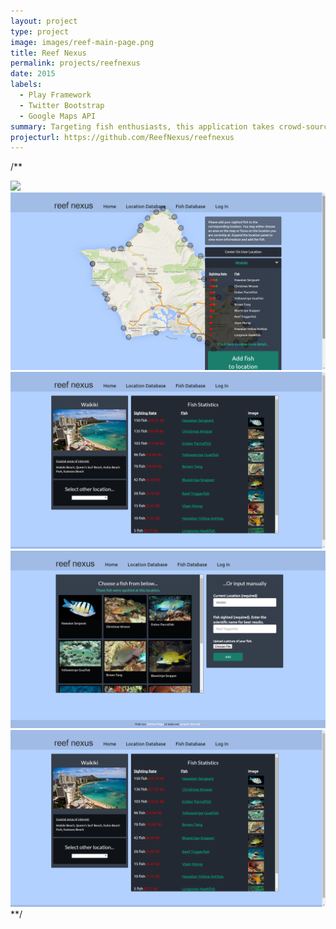 ```yaml
---
layout: project
type: project
image: images/reef-main-page.png
title: Reef Nexus
permalink: projects/reefnexus
date: 2015
labels:
  - Play Framework
  - Twitter Bootstrap
  - Google Maps API
summary: Targeting fish enthusiasts, this application takes crowd-sourced information to provide censuses on local fish populations.
projecturl: https://github.com/ReefNexus/reefnexus
---
```


/**
<div class="ui small rounded images">
  <img class="ui image" src="../images/reef-home.png">
  <img class="ui image" src="../images/user-guide-1.png">
  <img class="ui image" src="../images/user-guide-2.png">
  <img class="ui image" src="../images/user-guide-3.png">
  <img class="ui image" src="../images/user-guide-4.png">
</div>
**/



